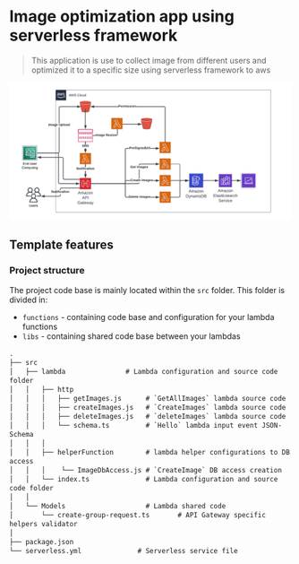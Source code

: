 # Image optimization app using serverless framework

> This application is use to collect image from different users and optimized it to a specific size using serverless framework to aws

![](./readme_assets/network.png)

## Template features

### Project structure

The project code base is mainly located within the `src` folder. This folder is divided in:

- `functions` - containing code base and configuration for your lambda functions
- `libs` - containing shared code base between your lambdas

```
.
├── src
│   ├── lambda               # Lambda configuration and source code folder
│   │   ├── http
│   │   │   ├── getImages.js      # `GetAllImages` lambda source code
│   │   │   ├── createImages.js   # `CreateImages` lambda source code
│   │   │   ├── deleteImages.js   # `deleteImages` lambda source code
│   │   │   └── schema.ts         # `Hello` lambda input event JSON-Schema
│   │   │
│   │   ├── helperFunction        # lambda helper configurations to DB access
│   │   │    └── ImageDbAccess.js # `CreateImage` DB access creation
│   │   └── index.ts              # Lambda configuration and source code folder
│   │
│   └── Models                    # Lambda shared code
│       └── create-group-request.ts       # API Gateway specific helpers validator
│
├── package.json
└── serverless.yml              # Serverless service file
```

<!-- curl --header "Content-Type: application/json" \
 --request POST \
 --data '{"name":"sample-1","description":"Sample group 1"}' \
 https://0sh2q1mo89.execute-api.us-east-1.amazonaws.com/dev/group/{groupId}/image-->

<!-- curl https://xa6pnsjf8j.execute-api.us-east-1.amazonaws.com/dev/group/600da36c-e2dc-4b1a-875e-344fb421b31d/image -->

<!-- curl --header "Content-Type: application/json" \
 --request POST \
 --data '{"imageUrl":"1 image url","description":"Sample group 1"}' \
https://0sh2q1mo89.execute-api.us-east-1.amazonaws.com/dev/group -->

<!-- curl https://xa6pnsjf8j.execute-api.us-east-1.amazonaws.com/dev/images/29442ebc-212c-4b32-8bf5-f226e50220e8 -->
